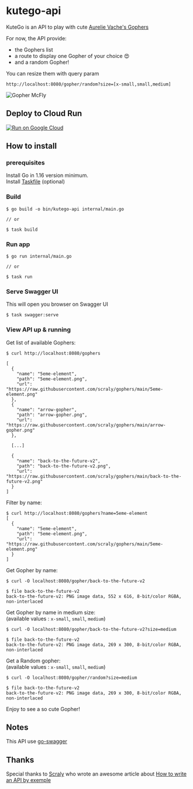 # kutego-api

KuteGo is an API to play with cute [Aurelie Vache's Gophers](https://github.com/scraly/gophers)

For now, the API provide:

* the Gophers list
* a route to display one Gopher of your choice 😍
* and a random Gopher!

You can resize them with query param 
```
http://localhost:8080/gopher/random?size=[x-small,small,medium]
```

![Gopher McFly](https://raw.githubusercontent.com/scraly/gophers/main/back-to-the-future-v2.png)

## Deploy to Cloud Run

[![Run on Google Cloud](https://deploy.cloud.run/button.svg)](https://deploy.cloud.run)

## How to install 

### prerequisites
Install Go in 1.16 version minimum.  
Install [Taskfile](https://taskfile.dev/#/installation) (optional)

### Build 

``` 
$ go build -o bin/kutego-api internal/main.go

// or 

$ task build
```

### Run app 

``` 
$ go run internal/main.go

// or 

$ task run
```

### Serve Swagger UI 

This will open you browser on Swagger UI
``` 
$ task swagger:serve
```
### View API up & running

Get list of available Gophers:

```
$ curl http://localhost:8080/gophers

[
  {
    "name": "5eme-element",
    "path": "5eme-element.png",
    "url": "https://raw.githubusercontent.com/scraly/gophers/main/5eme-element.png"
  },
  {
    "name": "arrow-gopher",
    "path": "arrow-gopher.png",
    "url": "https://raw.githubusercontent.com/scraly/gophers/main/arrow-gopher.png"
  },

  [...]

  {
    "name": "back-to-the-future-v2",
    "path": "back-to-the-future-v2.png",
    "url": "https://raw.githubusercontent.com/scraly/gophers/main/back-to-the-future-v2.png"
  }
]
```
Filter by name: 
```
$ curl http://localhost:8080/gophers?name=5eme-element
[
  {
    "name": "5eme-element",
    "path": "5eme-element.png",
    "url": "https://raw.githubusercontent.com/scraly/gophers/main/5eme-element.png"
  }
]
```

Get Gopher by name:

```
$ curl -O localhost:8080/gopher/back-to-the-future-v2

$ file back-to-the-future-v2
back-to-the-future-v2: PNG image data, 552 x 616, 8-bit/color RGBA, non-interlaced
```

Get Gopher by name in medium size:  
(available values : `x-small`, `small`, `medium`)
```
$ curl -O localhost:8080/gopher/back-to-the-future-v2?size=medium

$ file back-to-the-future-v2
back-to-the-future-v2: PNG image data, 269 x 300, 8-bit/color RGBA, non-interlaced
```

Get a Random gopher:  
(available values : `x-small`, `small`, `medium`)
```
$ curl -O localhost:8080/gopher/random?size=medium

$ file back-to-the-future-v2
back-to-the-future-v2: PNG image data, 269 x 300, 8-bit/color RGBA, non-interlaced
```

Enjoy to see a so cute Gopher! 

## Notes

This API use [go-swagger](https://goswagger.io/install.html)

## Thanks 

Special thanks to [Scraly](https://github.com/scraly) who wrote an awesome article about [How to write an API by exemple](https://dev.to/aurelievache/learning-go-by-examples-part-2-create-an-http-rest-api-server-in-go-1cdm)
